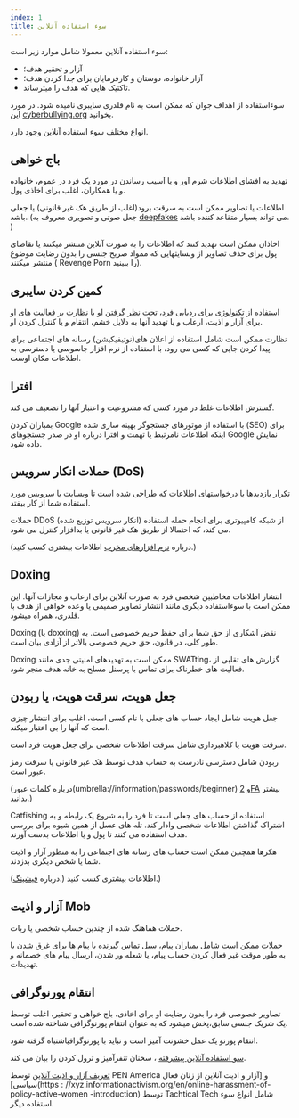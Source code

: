 ```yaml
---
index: 1
title: سوء استفاده آنلاین
---
```

سوء استفاده آنلاین معمولا شامل موارد زیر است:

*   آزار و تحقیر هدف؛
*   آزار خانواده، دوستان و کارفرمایان برای جدا کردن هدف؛
*   تاکتیک هایی که هدف را میترساند.

سوءاستفاده از اهداف جوان که ممکن است به نام قلدری سایبری نامیده شود. در مورد این [cyberbullying.org](https://cyberbullying.org/) بخوانید.

انواع مختلف سوء استفاده آنلاین وجود دارد.

## باج خواهی

تهدید به افشای اطلاعات شرم آور و یا آسیب رساندن در مورد یک فرد در عموم، خانواده و یا همکاران، اغلب برای اخاذی پول.

اطلاعات یا تصاویر ممکن است به سرقت برود(اغلب از طریق هک غیر قانونی) یا جعلی باشد. (جعل صوتی و تصویری معروف به [deepfakes](https://www.buzzfeed.com/craigsilverman/obama-jordan-peele-deepfake-video-debunk-buzzfeed؟utm_term=.hlxWpqMOo#.rlDN6YM4o) می تواند بسیار متقاعد کننده باشد. )

اخاذان ممکن است تهدید کنند که اطلاعات را به صورت آنلاین منتشر میکنند یا تقاضای پول برای حذف تصاویر از وبسایتهایی که ممواد صریح جنسی را بدون رضایت موضوع منتشر میکنند ( Revenge Porn را ببینید).

## کمین کردن سایبری

استفاده از تکنولوژی برای ردیابی فرد، تحت نظر گرفتن او یا نظارت بر فعالیت های او برای آزار و اذیت، ارعاب و یا تهدید آنها به دلایل خشم، انتقام و یا کنترل کردن او.

نظارت ممکن است شامل استفاده از اعلان های(نوتیفیکیشن) رسانه های اجتماعی برای پیدا کردن جایی که کسی می رود، با استفاده از نرم افزار جاسوسی یا دسترسی به اطلاعات مکان اوست.

## افترا

گسترش اطلاعات غلط در مورد کسی که مشروعیت و اعتبار آنها را تضعیف می کند.

بمباران کردن Google با استفاده از موتورهای جستجوگر بهینه سازی شده (SEO) برای اینکه اطلاعات نامرتبط یا تهمت و افترا درباره او در صدر جستجوهای  Google نمایش داده شود.

## حملات انکار سرویس (DoS) 

تکرار بازدیدها یا درخواستهای اطلاعات که طراحی شده است تا وبسایت یا سرویس مورد استفاده شما از کار بیفتد.

حملات DDoS (انکار سرویس توزیع شده) از شبکه کامپیوتری برای انجام حمله استفاده می کند، که احتمالا از طریق هک غیر قانونی یا بدافزار کنترل می شود.

(درباره [نرم افزارهای مخرب](umbrella://information/malware/beginner) اطلاعات بیشتری کسب کنید.)

## Doxing

انتشار اطلاعات مخاطبین شخصی فرد به صورت آنلاین برای ارعاب و مجازات آنها. این ممکن است با سوءاستفاده دیگری مانند انتشار تصاویر صمیمی یا وعده خواهی از هدف با قلدری، همراه میشود.

Doxing (یا doxxing) نقض آشکاری از حق شما برای حفظ حریم خصوصی است. به طور کلی، در قانون، حق حریم خصوصی بالاتر از آزادی بیان است.

Doxing ممکن است به تهدیدهای امنیتی جدی مانند SWATting، گزارش های تقلبی از فعالیت های خطرناک برای تماس با پرسنل مسلح به خانه هدف منجر شود.

## جعل هویت، سرقت هویت، یا ربودن

جعل هویت شامل ایجاد حساب های جعلی با نام کسی است، اغلب برای انتشار چیزی است که آنها را بی اعتبار میکند.

سرقت هویت یا کلاهبرداری شامل سرقت اطلاعات شخصی برای جعل هویت فرد است.

ربودن شامل دسترسی نادرست به حساب هدف توسط هک غیر قانونی یا سرقت رمز عبور است.

(درباره کلمات عبور(umbrella://information/passwords/beginner) و [2FA](umbrella://information/passwords/advanced) بیشتر بدانید.)

Catfishing استفاده از حساب های جعلی است تا فرد را به شروع یک رابطه و به اشتراک گذاشتن اطلاعات شخصی وادار کند. تله های عسل از همین شیوه برای بررسی هدف استفاده می کنند تا پول و یا اطلاعات بدست آورند.

هکرها همچنین ممکن است حساب های رسانه های اجتماعی را به منظور آزار و اذیت شما یا شخص دیگری بدزدند.

(درباره [فیشینگ](umbrella://communications/phishing).) اطلاعات بیشتری کسب کنید.)

## آزار و اذیت Mob

حملات هماهنگ شده از چندین حساب شخصی یا ربات.

حملات ممکن است شامل بمباران پیام، سیل تماس گیرنده با پیام ها برای غرق شدن یا به طور موقت غیر فعال کردن حساب پیام، یا شعله ور شدن، ارسال پیام های خصمانه و تهدیدات.

## انتقام پورنوگرافی

تصاویر خصوصی فرد را بدون رضایت او برای اخاذی، باج خواهی و تحقیر، اغلب توسط یک شریک جنسی سابق،پخش میشود که به عنوان انتقام پورنوگرافی شناخته شده است.

انتقام پورنو یک عمل خشونت آمیز است و نباید با پورنوگرافیاشتباه گرفته شود.

[سو استفاده آنلاین پیشرفته](umbrella://communications/online-abuse/advanced) ، سخنان تنفرآمیز  و ترول کردن را بیان می کند.

[تعریف آزار و اذیت آنلاین](https://onlineharassmentfieldmanual.pen.org/additional-resources/defining-online-harassment-a-glossary-of-terms/) توسط PEN America و [آزار و اذیت آنلاین از زنان فعال سیاسی](https : //xyz.informationactivism.org/en/online-harassment-of-policy-active-women -introduction) توسط Tachtical Tech شامل انواع سوء استفاده دیگر.